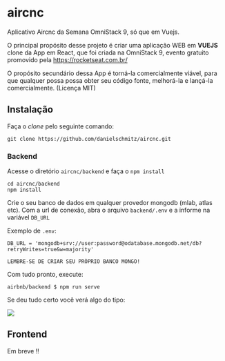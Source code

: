 # aircnc

Aplicativo Aircnc da Semana OmniStack 9, só que em Vuejs. 

O principal propósito desse projeto é criar uma aplicação WEB em **VUEJS** clone da App em React, que foi criada
na OmniStack 9, evento gratuito promovido pela https://rocketseat.com.br/ 

O propósito secundário dessa App é torná-la comercialmente viável, para que qualquer possa possa obter seu código fonte, melhorá-la e lançá-la comercialmente. (Licença MIT)

## Instalação

Faça o *clone* pelo seguinte comando:

```
git clone https://github.com/danielschmitz/aircnc.git
```

### Backend

Acesse o diretório `aircnc/backend` e faça o `npm install`

```
cd aircnc/backend
npm install
```

Crie o seu banco de dados em qualquer provedor mongodb (mlab, atlas etc). 
Com a url de conexão, abra o arquivo `backend/.env` e a informe na variável `DB_URL`

Exemplo de `.env`:

```
DB_URL = 'mongodb+srv://user:password@odatabase.mongodb.net/db?retryWrites=true&w=majority'
```

    LEMBRE-SE DE CRIAR SEU PRÓPRIO BANCO MONGO!

Com tudo pronto, execute:

```
airbnb/backend $ npm run serve
```

Se deu tudo certo você verá algo do tipo:

![](https://pbs.twimg.com/media/EF3k2boX0AAG--b.jpg)


## Frontend

Em breve !! 
